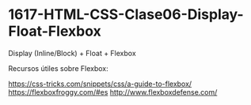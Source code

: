 # 1617-HTML-CSS-Clase06-Display-Float-Flexbox

Display (Inline/Block) + Float + Flexbox

Recursos útiles sobre Flexbox:

https://css-tricks.com/snippets/css/a-guide-to-flexbox/
https://flexboxfroggy.com/#es
http://www.flexboxdefense.com/
